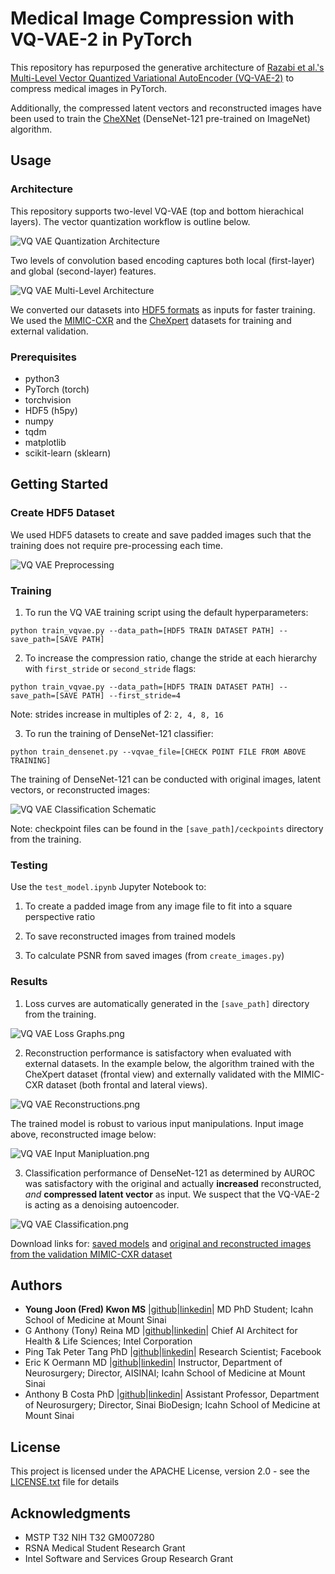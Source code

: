 # Medical Image Compression with VQ-VAE-2 in PyTorch
This repository has repurposed the generative architecture of [Razabi et al.'s Multi-Level Vector Quantized Variational AutoEncoder (VQ-VAE-2)](https://arxiv.org/abs/1906.00446) to compress medical images in PyTorch. 

Additionally, the compressed latent vectors and reconstructed images have been used to train the [CheXNet](https://stanfordmlgroup.github.io/projects/chexnet/) (DenseNet-121 pre-trained on ImageNet) algorithm. 

## Usage

### Architecture
This repository supports two-level VQ-VAE (top and bottom hierachical layers). The vector quantization workflow is outline below.

![VQ VAE Quantization Architecture](figures/VQ_VAE_Quantization_Architecture.png)

Two levels of convolution based encoding captures both local (first-layer) and global (second-layer) features. 

![VQ VAE Multi-Level Architecture](figures/VQ_VAE_Multi-Level_Architecture.png)

We converted our datasets into [HDF5 formats](https://portal.hdfgroup.org/display/HDF5/HDF5) as inputs for faster training. We used the [MIMIC-CXR](https://physionet.org/content/mimic-cxr/2.0.0/) and the [CheXpert](https://stanfordmlgroup.github.io/competitions/chexpert/) datasets for training and external validation.

### Prerequisites

* python3
* PyTorch (torch)
* torchvision
* HDF5 (h5py)
* numpy
* tqdm
* matplotlib
* scikit-learn (sklearn)


## Getting Started

### Create HDF5 Dataset

We used HDF5 datasets to create and save padded images such that the training does not require pre-processing each time.

![VQ VAE Preprocessing](figures/VQ_VAE_Preprocessing.png)

### Training

1. To run the VQ VAE training script using the default hyperparameters:

```
python train_vqvae.py --data_path=[HDF5 TRAIN DATASET PATH] --save_path=[SAVE PATH]
```

2. To increase the compression ratio, change the stride at each hierarchy with `first_stride` or `second_stride` flags:

```
python train_vqvae.py --data_path=[HDF5 TRAIN DATASET PATH] --save_path=[SAVE PATH] --first_stride=4
```
Note: strides increase in multiples of 2: `2, 4, 8, 16`

3. To run the training of DenseNet-121 classifier:

```
python train_densenet.py --vqvae_file=[CHECK POINT FILE FROM ABOVE TRAINING]
```
The training of DenseNet-121 can be conducted with original images, latent vectors, or reconstructed images:

![VQ VAE Classification Schematic](figures/VQ_VAE_Classification_Schematic.png)

Note: checkpoint files can be found in the `[save_path]/ceckpoints` directory from the training.

### Testing

Use the `test_model.ipynb` Jupyter Notebook to:
1. To create a padded image from any image file to fit into a square perspective ratio

2. To save reconstructed images from trained models

3. To calculate PSNR from saved images (from `create_images.py`)


### Results

1. Loss curves are automatically generated in the `[save_path]` directory from the training.

![VQ VAE Loss Graphs.png](figures/VQ_VAE_Loss_Graphs.png)

2. Reconstruction performance is satisfactory when evaluated with external datasets. In the example below, the algorithm trained with the CheXpert dataset (frontal view) and externally validated with the MIMIC-CXR dataset (both frontal and lateral views).

![VQ VAE Reconstructions.png](figures/VQ_VAE_Reconstructions.png)

The trained model is robust to various input manipulations. Input image above, reconstructed image below:

![VQ VAE Input Manipluation.png](figures/VQ_VAE_Input_Manipulation.png)

3. Classification performance of DenseNet-121 as determined by AUROC was satisfactory with the original and actually **increased** reconstructed, *and* **compressed latent vector** as input. We suspect that the VQ-VAE-2 is acting as a denoising autoencoder.

![VQ VAE Classification.png](figures/VQ_VAE_Classification.png)

Download links for: [saved models](https://app.box.com/s/5kr33l9qx61maolzyb5zspac5ml9tnc2) and [original and reconstructed images from the validation MIMIC-CXR dataset](https://app.box.com/s/16fpwv9jvi99a290wssk7nc7esfol5ci)


## Authors

* **Young Joon (Fred) Kwon MS** |[github](https://github.com/kwonfred)|[linkedin](https://www.linkedin.com/in/kwonfred/)| MD PhD Student; Icahn School of Medicine at Mount Sinai
* G Anthony (Tony) Reina MD |[github](https://github.com/tonyreina)|[linkedin](https://www.linkedin.com/in/skysurgery/)| Chief AI Architect for Health & Life Sciences; Intel Corporation
* Ping Tak Peter Tang PhD |[github](https://github.com/PingTakPeterTang)|[linkedin](https://www.linkedin.com/in/pingtakpetertang/)| Research Scientist; Facebook
* Eric K Oermann MD |[github](https://github.com/RespectableGlioma)|[linkedin](https://www.linkedin.com/in/eric-oermann-b829528/)| Instructor, Department of Neurosurgery; Director, AISINAI; Icahn School of Medicine at Mount Sinai
* Anthony B Costa PhD |[github](https://github.com/acoastalfog)|[linkedin](https://www.linkedin.com/in/anthony-costa-17005a64/)| Assistant Professor, Department of Neurosurgery; Director, Sinai BioDesign; Icahn School of Medicine at Mount Sinai


## License

This project is licensed under the APACHE License, version 2.0 - see the [LICENSE.txt](LICENSE.txt) file for details


## Acknowledgments

* MSTP T32 NIH T32 GM007280
* RSNA Medical Student Research Grant
* Intel Software and Services Group Research Grant

